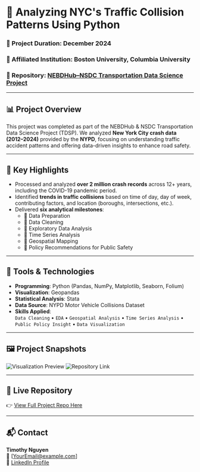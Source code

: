 # 🚦 Analyzing NYC's Traffic Collision Patterns Using Python

### 📅 Project Duration: December 2024  
### 🏫 Affiliated Institution: Boston University, Columbia University  
### 📁 Repository: [NEBDHub–NSDC Transportation Data Science Project](https://github.com/TimothyNguyen-vnm/NEBDHub-NSDC-Traffic-Collision)

---

## 📊 Project Overview

This project was completed as part of the NEBDHub & NSDC Transportation Data Science Project (TDSP). We analyzed **New York City crash data (2012–2024)** provided by the **NYPD**, focusing on understanding traffic accident patterns and offering data-driven insights to enhance road safety.

---

## 📌 Key Highlights

- Processed and analyzed **over 2 million crash records** across 12+ years, including the COVID-19 pandemic period.
- Identified **trends in traffic collisions** based on time of day, day of week, contributing factors, and location (boroughs, intersections, etc.).
- Delivered **six analytical milestones**:
  - 🔹 Data Preparation  
  - 🔹 Data Cleaning  
  - 🔹 Exploratory Data Analysis  
  - 🔹 Time Series Analysis  
  - 🔹 Geospatial Mapping  
  - 🔹 Policy Recommendations for Public Safety

---

## 🧰 Tools & Technologies

- **Programming**: Python (Pandas, NumPy, Matplotlib, Seaborn, Folium)
- **Visualization**: Geopandas
- **Statistical Analysis**: Stata  
- **Data Source**: NYPD Motor Vehicle Collisions Dataset  
- **Skills Applied**:  
  `Data Cleaning` • `EDA` • `Geospatial Analysis` • `Time Series Analysis` • `Public Policy Insight` • `Data Visualization`

---

## 🖼️ Project Snapshots

![Visualization Preview](images/traffic_dash_preview.png)
![Repository Link](images/repo_screenshot.png)

---

## 🔗 Live Repository

👉 [View Full Project Repo Here](https://github.com/TimothyNguyen-vnm/NEBDHub-NSDC-Traffic-Collision)

---

## 📬 Contact

**Timothy Nguyen**  
📧 [YourEmail@example.com]  
🔗 [LinkedIn Profile](https://www.linkedin.com/in/timothynguyen-vnm)  
